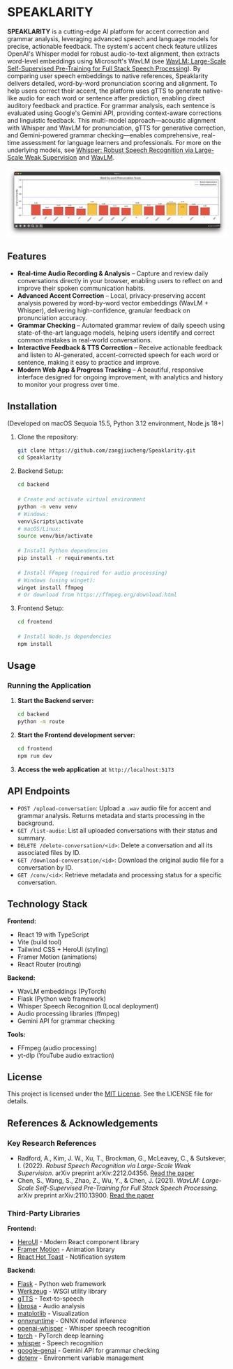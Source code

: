 # SPEAKLARITY

**SPEAKLARITY** is a cutting-edge AI platform for accent correction and grammar analysis, leveraging advanced speech and language models for precise, actionable feedback. The system's accent check feature utilizes OpenAI's Whisper model for robust audio-to-text alignment, then extracts word-level embeddings using Microsoft's WavLM (see [WavLM: Large-Scale Self-Supervised Pre-Training for Full Stack Speech Processing](https://arxiv.org/abs/2110.13900)). By comparing user speech embeddings to native references, Speaklarity delivers detailed, word-by-word pronunciation scoring and alignment. To help users correct their accent, the platform uses gTTS to generate native-like audio for each word or sentence after prediction, enabling direct auditory feedback and practice. For grammar analysis, each sentence is evaluated using Google's Gemini API, providing context-aware corrections and linguistic feedback. This multi-model approach—acoustic alignment with Whisper and WavLM for pronunciation, gTTS for generative correction, and Gemini-powered grammar checking—enables comprehensive, real-time assessment for language learners and professionals. For more on the underlying models, see [Whisper: Robust Speech Recognition via Large-Scale Weak Supervision](https://arxiv.org/abs/2212.04356) and [WavLM](https://arxiv.org/abs/2110.13900).

![word_pronun.png](assets/word_pronun.png)

## Features


- **Real-time Audio Recording & Analysis** – Capture and review daily conversations directly in your browser, enabling users to reflect on and improve their spoken communication habits.
- **Advanced Accent Correction** – Local, privacy-preserving accent analysis powered by word-by-word vector embeddings (WavLM + Whisper), delivering high-confidence, granular feedback on pronunciation accuracy.
- **Grammar Checking** – Automated grammar review of daily speech using state-of-the-art language models, helping users identify and correct common mistakes in real-world conversations.
- **Interactive Feedback & TTS Correction** – Receive actionable feedback and listen to AI-generated, accent-corrected speech for each word or sentence, making it easy to practice and improve.
- **Modern Web App & Progress Tracking** – A beautiful, responsive interface designed for ongoing improvement, with analytics and history to monitor your progress over time.

## Installation

(Developed on macOS Sequoia 15.5, Python 3.12 environment, Node.js 18+)

1. Clone the repository:

    ```bash
    git clone https://github.com/zangjiucheng/Speaklarity.git
    cd Speaklarity
    ```

2. Backend Setup:

    ```bash
    cd backend

    # Create and activate virtual environment
    python -m venv venv
    # Windows:
    venv\Scripts\activate
    # macOS/Linux:
    source venv/bin/activate

    # Install Python dependencies
    pip install -r requirements.txt

    # Install FFmpeg (required for audio processing)
    # Windows (using winget):
    winget install ffmpeg
    # Or download from https://ffmpeg.org/download.html
    ```

3. Frontend Setup:

    ```bash
    cd frontend

    # Install Node.js dependencies
    npm install
    ```

## Usage

### Running the Application

1. **Start the Backend server:**

    ```bash
    cd backend
    python -m route
    ```

2. **Start the Frontend development server:**

    ```bash
    cd frontend
    npm run dev
    ```

3. **Access the web application** at `http://localhost:5173`

## API Endpoints

- `POST /upload-conversation`: Upload a `.wav` audio file for accent and grammar analysis. Returns metadata and starts processing in the background.
- `GET /list-audio`: List all uploaded conversations with their status and summary.
- `DELETE /delete-conversation/<id>`: Delete a conversation and all its associated files by ID.
- `GET /download-conversation/<id>`: Download the original audio file for a conversation by ID.
- `GET /conv/<id>`: Retrieve metadata and processing status for a specific conversation.

## Technology Stack

**Frontend:**
- React 19 with TypeScript
- Vite (build tool)
- Tailwind CSS + HeroUI (styling)
- Framer Motion (animations)
- React Router (routing)

**Backend:**
- WavLM embeddings (PyTorch)
- Flask (Python web framework)
- Whisper Speech Recognition (Local deployment)
- Audio processing libraries (ffmpeg)
- Gemini API for grammar checking

**Tools:**
- FFmpeg (audio processing)
- yt-dlp (YouTube audio extraction)

## License

This project is licensed under the [MIT License](./LICENSE). See the LICENSE file for details.

## References & Acknowledgements

### Key Research References

- Radford, A., Kim, J. W., Xu, T., Brockman, G., McLeavey, C., & Sutskever, I. (2022). *Robust Speech Recognition via Large-Scale Weak Supervision*. arXiv preprint arXiv:2212.04356. [Read the paper](https://arxiv.org/abs/2212.04356)
- Chen, S., Wang, S., Zhao, Z., Wu, Y., & Chen, J. (2021). *WavLM: Large-Scale Self-Supervised Pre-Training for Full Stack Speech Processing*. arXiv preprint arXiv:2110.13900. [Read the paper](https://arxiv.org/abs/2110.13900)

### Third-Party Libraries

**Frontend:**
- [HeroUI](https://heroui.com/) - Modern React component library
- [Framer Motion](https://www.framer.com/motion/) - Animation library
- [React Hot Toast](https://react-hot-toast.com/) - Notification system

**Backend:**
- [Flask](https://flask.palletsprojects.com/) - Python web framework
- [Werkzeug](https://werkzeug.palletsprojects.com/) - WSGI utility library
- [gTTS](https://pypi.org/project/gTTS/) - Text-to-speech
- [librosa](https://librosa.org/) - Audio analysis
- [matplotlib](https://matplotlib.org/) - Visualization
- [onnxruntime](https://onnxruntime.ai/) - ONNX model inference
- [openai-whisper](https://github.com/openai/whisper) - Whisper speech recognition
- [torch](https://pytorch.org/) - PyTorch deep learning
- [whisper](https://github.com/openai/whisper) - Speech recognition
- [google-genai](https://github.com/google/generative-ai-python) - Gemini API for grammar checking
- [dotenv](https://pypi.org/project/python-dotenv/) - Environment variable management